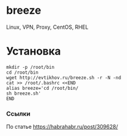 # breeze
Linux, VPN, Proxy, CentOS, RHEL

# Установка
```
mkdir -p /root/bin
cd /root/bin
wget http://evtikhov.ru/breeze.sh -r -N -nd
cat >> /root/.bashrc <<END
alias breeze='cd /root/bin/
sh breeze.sh'
END
```

### Ссылки
По статье https://habrahabr.ru/post/309628/
